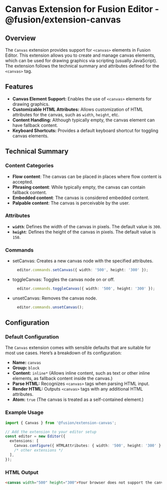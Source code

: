 # Canvas Extension for Fusion Editor - @fusion/extension-canvas

## Overview

The `Canvas` extension provides support for `<canvas>` elements in Fusion Editor. This extension allows you to create and manage canvas elements, which can be used for drawing graphics via scripting (usually JavaScript). The extension follows the technical summary and attributes defined for the `<canvas>` tag.

## Features

- **Canvas Element Support:** Enables the use of `<canvas>` elements for drawing graphics.
- **Customizable HTML Attributes:** Allows customization of HTML attributes for the canvas, such as `width`, `height`, etc.
- **Content Handling:** Although typically empty, the canvas element can have fallback content.
- **Keyboard Shortcuts:** Provides a default keyboard shortcut for toggling canvas elements.

## Technical Summary

### Content Categories

- **Flow content**: The canvas can be placed in places where flow content is accepted.
- **Phrasing content**: While typically empty, the canvas can contain fallback content.
- **Embedded content**: The canvas is considered embedded content.
- **Palpable content**: The canvas is perceivable by the user.

### Attributes

- **`width`**: Defines the width of the canvas in pixels. The default value is `300`.
- **`height`**: Defines the height of the canvas in pixels. The default value is `150`.

### Commands

- setCanvas: Creates a new canvas node with the specified attributes.
  ```typescript
    editor.commands.setCanvas({ width: '500', height: '300' });
  ```
- toggleCanvas: Toggles the canvas node on or off.
  ```typescript
    editor.commands.toggleCanvas({ width: '500', height: '300' });
  ```
- unsetCanvas: Removes the canvas node.
  ```typescript
    editor.commands.unsetCanvas();
  ```

## Configuration

### Default Configuration

The `Canvas` extension comes with sensible defaults that are suitable for most use cases. Here’s a breakdown of its configuration:

- **Name:** `canvas`
- **Group:** `block`
- **Content:** `inline*` (Allows inline content, such as text or other inline elements, as fallback content inside the canvas.)
- **Parse HTML:** Recognizes `<canvas>` tags when parsing HTML input.
- **Render HTML:** Outputs `<canvas>` tags with any additional HTML attributes.
- **Atom:** `true` (The canvas is treated as a self-contained element.)

### Example Usage

```typescript
import { Canvas } from '@fusion/extension-canvas';

// Add the extension to your editor setup
const editor = new Editor({
  extensions: [
    Canvas.configure({ HTMLAttributes: { width: '500', height: '300' } }),
    /* other extensions */
  ],
});
```

### HTML Output

```html
<canvas width="500" height="300">Your browser does not support the canvas element.</canvas>
```